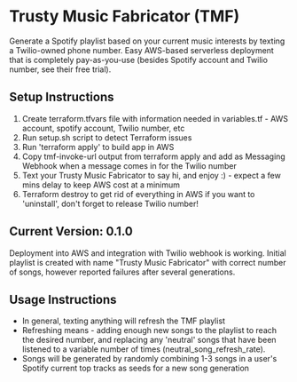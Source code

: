 # Trusty Music Fabricator (TMF)
Generate a Spotify playlist based on your current music interests by texting a Twilio-owned phone number.
Easy AWS-based serverless deployment that is completely pay-as-you-use (besides Spotify account and Twilio number, see their free trial).

## Setup Instructions
1. Create terraform.tfvars file with information needed in variables.tf - AWS account, spotify account, Twilio number, etc
2. Run setup.sh script to detect Terraform issues
3. Run 'terraform apply' to build app in AWS
4. Copy tmf-invoke-url output from terraform apply and add as Messaging Webhook when a message comes in for the Twilio number
5. Text your Trusty Music Fabricator to say hi, and enjoy :)  - expect a few mins delay to keep AWS cost at a minimum
6. Terraform destroy to get rid of everything in AWS if you want to 'uninstall', don't forget to release Twilio number!

## Current Version: 0.1.0
Deployment into AWS and integration with Twilio webhook is working. Initial playlist is created with name "Trusty Music Fabricator" with correct number of songs, however reported failures after several generations.

## Usage Instructions
- In general, texting anything will refresh the TMF playlist
- Refreshing means - adding enough new songs to the playlist to reach the desired number, and replacing any 'neutral' songs that have been listened to a variable number of times (neutral_song_refresh_rate).
- Songs will be generated by randomly combining 1-3 songs in a user's Spotify current top tracks as seeds for a new song generation
